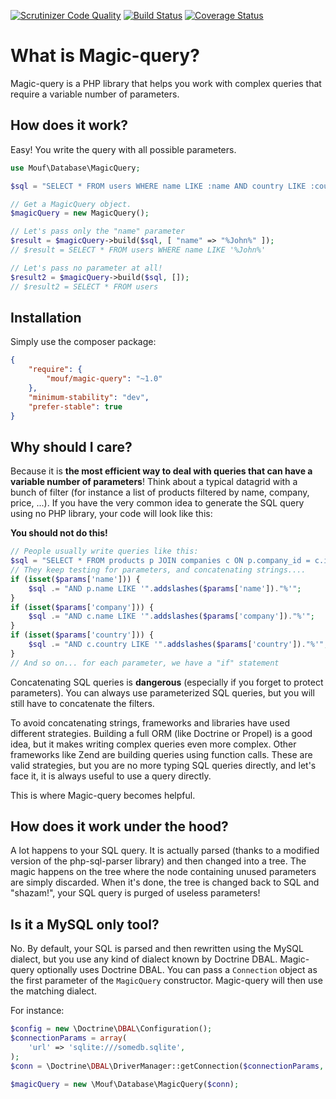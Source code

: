 [![Scrutinizer Code Quality](https://scrutinizer-ci.com/g/mouf/magic-query/badges/quality-score.png?b=1.0)](https://scrutinizer-ci.com/g/mouf/magic-query/?branch=1.0)
[![Build Status](https://travis-ci.org/mouf/magic-query.svg?branch=1.0)](https://travis-ci.org/mouf/magic-query)
[![Coverage Status](https://coveralls.io/repos/mouf/magic-query/badge.svg?branch=1.0)](https://coveralls.io/r/mouf/magic-query?branch=1.0)

What is Magic-query?
====================

Magic-query is a PHP library that helps you work with complex queries that require
a variable number of parameters.

How does it work?
-----------------

Easy! You write the query with all possible parameters.

```php
use Mouf\Database\MagicQuery;

$sql = "SELECT * FROM users WHERE name LIKE :name AND country LIKE :country";

// Get a MagicQuery object.
$magicQuery = new MagicQuery();

// Let's pass only the "name" parameter
$result = $magicQuery->build($sql, [ "name" => "%John%" ]);
// $result = SELECT * FROM users WHERE name LIKE '%John%'

// Let's pass no parameter at all!
$result2 = $magicQuery->build($sql, []);
// $result2 = SELECT * FROM users
```

Installation
------------

Simply use the composer package:

```json
{
	"require": {
		"mouf/magic-query": "~1.0"
	},
	"minimum-stability": "dev",
	"prefer-stable": true
}
```

Why should I care?
------------------

Because it is **the most efficient way to deal with queries that can have a variable number of parameters**!
Think about a typical datagrid with a bunch of filter (for instance a list of products filtered by name, company, price, ...).
If you have the very common idea to generate the SQL query using no PHP library, your code will look like this:

<div class="alert"><strong>You should not do this!</strong></div>

```php
// People usually write queries like this:
$sql = "SELECT * FROM products p JOIN companies c ON p.company_id = c.id WHERE 1=1 ";
// They keep testing for parameters, and concatenating strings....
if (isset($params['name'])) {
	$sql .= "AND p.name LIKE '".addslashes($params['name'])."%'";
}
if (isset($params['company'])) {
	$sql .= "AND c.name LIKE '".addslashes($params['company'])."%'";
}
if (isset($params['country'])) {
	$sql .= "AND c.country LIKE '".addslashes($params['country'])."%'";
}
// And so on... for each parameter, we have a "if" statement
```

Concatenating SQL queries is **dangerous** (especially if you forget to protect parameters).
You can always use parameterized SQL queries, but you will still have to concatenate the filters.

To avoid concatenating strings, frameworks and libraries have used different strategies. Building a full ORM (like
Doctrine or Propel) is a good idea, but it makes writing complex queries even more complex. Other frameworks like
Zend are building queries using function calls. These are valid strategies, but you are no more typing SQL queries
directly, and let's face it, it is always useful to use a query directly.

This is where Magic-query becomes helpful.


How does it work under the hood?
--------------------------------

A lot happens to your SQL query. It is actually parsed (thanks to a modified
version of the php-sql-parser library) and then changed into a tree.
The magic happens on the tree where the node containing unused parameters
are simply discarded. When it's done, the tree is changed back to SQL and
"shazam!", your SQL query is purged of useless parameters!

Is it a MySQL only tool?
------------------------

No. By default, your SQL is parsed and then rewritten using the MySQL dialect, but you use any kind of dialect 
known by Doctrine DBAL. Magic-query optionally uses Doctrine DBAL. You can pass a `Connection` object
as the first parameter of the `MagicQuery` constructor. Magic-query will then use the matching dialect. 

For instance:

```php
$config = new \Doctrine\DBAL\Configuration();
$connectionParams = array(
    'url' => 'sqlite:///somedb.sqlite',
);
$conn = \Doctrine\DBAL\DriverManager::getConnection($connectionParams, $config);

$magicQuery = new \Mouf\Database\MagicQuery($conn);
```
